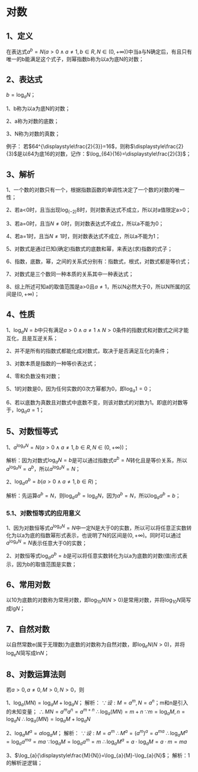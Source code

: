 # 对数
## 1、定义
在表达式$a^{b}=N(a>0\land a\ne1,b\in R,N\in(0,+\infty))$中当a与N确定后，有且只有唯一的b能满足这个式子，则幂指数b称为以a为底N的对数；

## 2、表达式
$b=\log_{a}{N}$；

1、b称为以a为底N的对数；

2、a称为对数的底数；

3、N称为对数的真数；

例子：
若$64^{\displaystyle\frac{2}{3}}=16$，则称$\displaystyle\frac{2}{3}$是以64为底16的对数，记作：$\log_{64}{16}=\displaystyle\frac{2}{3}$；

## 3、解析
1、一个数的对数只有一个，根据指数函数的单调性决定了一个数的对数的唯一性；

2、若a<0时，且当出现$\log_{(-2)}{8}$时，则对数表达式不成立，所以对a值限定a>0；

3、若a=0时，且当$N\ne0$时，则对数表达式不成立，所以a不能为0；

4、若a=1时，且当$N\ne1$时，则对数表达式不成立，所以a不能为1；

5、对数式是通过已知(确定)指数式的底数和幂，来表达(求)指数的式子；

6、指数，底数，幂，之间的关系式分别有：指数式，根式，对数式都是等价式；

7、对数式是三个数同一种本质的关系其中一种表达式；

8、综上所述可知a的取值范围是a>0且$a\ne1$，所以N必然大于0，所以N所属的区间是$(0,+\infty)$；

## 4、性质
1、$\log_{a}{N}=b$中只有满足$a>0\land a\ne1\land N>0$条件的指数式和对数式之间才能互化，且是互逆关系；

2、并不是所有的指数式都能化成对数式，取决于是否满足互化的条件；

3、对数本质是指数的一种等价表达式；

4、零和负数没有对数；

5、1的对数是0，因为任何实数的0次方幂都为0，即$\log_{a}{1}=0$；

6、若以底数为真数且对数式中底数不变，则该对数式的对数为1。即底的对数等于，$\log_{a}{a}=1$；

## 5、对数恒等式
1、$a^{\log_{a}{N}}=N(a>0\land a\ne1,b\in R,N\in(0,+\infty))$；

解析：因为对数式$\log_{a}{N}=b$是可以通过指数式$a^{b}=N$转化且是等价关系，所以$a^{\log_{a}{N}}=a^{b}$，所以$a^{\log_{a}{N}}=N$；

2、$\log_{a}{a^{b}}=b(a>0\land a\ne1,b\in R)$；

解析：先运算$a^{b}=N$，则$\log_{a}{a^{b}}=\log_{a}{N}$，因为$a^{b}=N$，所以$\log_{a}{a^{b}}=b$；

### 5.1、对数恒等式的应用意义
1、因为对数恒等式$a^{\log_{a}{N}}=N$中一定N是大于0的实数，所以可以将任意正实数转化为以a为底的指数幂形式表示，也说明了N的区间是$(0,+\infty)$。同时可以通过$a^{\log_{a}{N}}=N$表示任意大于0的实数；

2、对数恒等式$\log_{a}{a^{b}}=b$是可以将任意实数转化为以a为底数的对数(值)形式表示，因为b的取值范围是实数；

## 6、常用对数
以10为底数的对数称为常用对数，即$\log_{10}{N}(N>0)$是常用对数，并将$\log_{10}{N}$简写成$\lg_{}{N}$；

## 7、自然对数
以自然常数e(属于无理数)为底数的对数称为自然对数，即$\log_{e}{N}(N>0)$，并将$\log_{e}{N}$简写成$\ln_{}{N}$；

## 8、对数运算法则
若$a>0,a\ne0,M>0,N>0$，则

1、$\log_{a}{(MN)}=\log_{a}{M}+\log_{a}{N}$；
解析：
$\because 设:M=a^{m},N=a^{n}$；m和n是引入的未知变量；
$\therefore MN=a^{m}a^{n}=a^{m+n}$
$\therefore \log_{a}{(MN)}=m+n$
$\because m=\log_{a}{M},n=\log_{a}{N}$
$\therefore \log_{a}{(MN)}=\log_{a}{M}+\log_{a}{N}$

2、$\log_{a}{M^{a}}=a\log_{a}{M}$；
解析：
$\because 设:M=a^{m}$
$\therefore M^{a}=(a^{m})^{a}=a^{ma}$
$\therefore\log_{a}{M^{a}}=\log_{a}{a^{ma}}=ma$
$\because\log_{a}{M}=\log_{a}{a^{m}}=m$
$\therefore\log_{a}{M^{a}}=a\cdot\log_{a}{M}=a\cdot m=ma$


3、$\log_{a}{\displaystyle\frac{M}{N}}=\log_{a}{M}-\log_{a}{N}$；
解析：1的解析逆逻辑；
